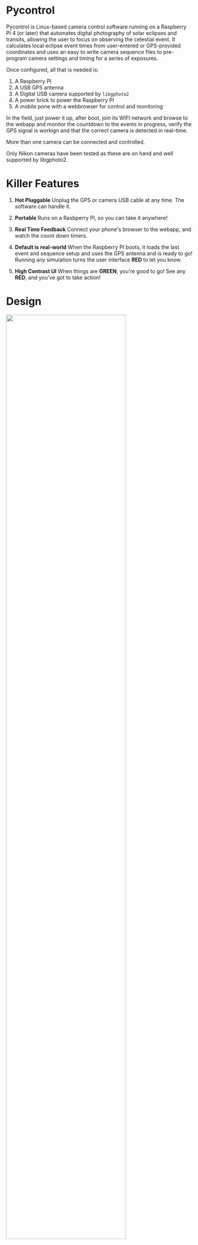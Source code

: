 Pycontrol
=========

Pycontrol is Linux-based camera control software running on a Raspberry PI 4 (or
later) that automates digital photography of solar eclipses and transits,
allowing the user to focus on observing the celestial event. It calculates local
eclipse event times from user-entered or GPS-provided coordinates and uses an
easy to write camera sequence files to pre-program camera settings and timing
for a series of exposures.

Once configured, all that is needed is:
1. A Raspberry PI
2. A USB GPS antenna
3. A Digital USB camera supported by `libgphoto2`
4. A power brick to power the Raspberry PI
5. A mobile pone with a webbrowser for control and monitoring

In the field, just power it up, after boot, join its WIFI network and browse to
the webapp and monitor the countdown to the events in progress, verify the GPS
signal is workign and that the correct camera is detected in real-time.

More than one camera can be connected and controlled.

Only Nikon cameras have been tested as these are on hand and well supported by
libgphoto2.

Killer Features
===============

1. **Hot Pluggable** Unplug the GPS or camera USB cable at any time.  The
software can handle it.

2. **Portable** Runs on a Rasbperry PI, so you can take it anywhere!

3. **Real Time Feedback** Connect your phone's browser to the webapp, and watch
the count down timers.

4. **Default is real-world** When the Raspberry PI boots, it loads the last event
and sequence setup and uses the GPS antenna and is ready to go!  Running any
simulation turns the user interface **RED** to let you know.

5. **High Contrast UI** When things are **GREEN**, you're good to go!
See any **RED**, and you've got to take action!

Design
======

<a href="docs/design.svg"><img src="docs/design.svg" align="center" width="80%"></a>

Using systemd startup configuration files, on boot up, the raspberry pi will launch
the Python Flask webapp and C++ `camera_control_bin`.  Connecting to the WiFi network
`pycontrol` using the wifi password `spain2026` will bring you to the webapp user
interface.  From here you will see something similar to:

<a href="docs/pycontrol-webapp-sim.png"><img src="docs/pycontrol-webapp-sim.png" align="center" width="80%"></a>


Configuration files
===================

Event files
-----------

Event files define what kind of event is being tracked.  Currently there are
only two event types supported: `custom` and `solar`.

Total Solar Eclipse Events
--------------------------

Total solar eclipse events are fully supported, the event file format is:
```
type solar
date YYYY-MM-DD
event_ids c1 c2 mid c3 c4
```
For example, the 2026 total solar eclipse can be defined with:
```
type solar
date 2026-08-12
event_ids c1 c2 mid c3 c4
```

The event solver python code will perform a coarse search +/- 24 hours around
this date to locate `c1` or contact 1.  If found, the code will then fine tune
the contact times for the entire total solar eclipse.  This code has been
verified to match Xavier M. Jubier's tables for `c2`, `mid`, and `c3` within 1
second.

Runing `webapp/solar_eclipse_contact_times.py` will compute conact times and
compare with Xavier's result for various locations.  `c1` and `c4` is less
accurate, within 10 seconds but these events are less critical to me and most
photographers I would guess.

Custom Events
-------------

I have not written a Lunar Eclipse solver yet.  Since a Lunar eclipse is much
slower and less dramatic, we can manually define Lunar eclipse event using the
custom format:
```
type custom
date YYYY-MM-DD
event_ids EVENT_IDS+
EVENT_ID YYYY-MM-DDThh:mm:ss.fffZ
```
For example:
```
type custom
date 2026-08-13
event_ids e1 mid e2
e1  2026-08-13T05:00:00.000Z
mid 2026-08-13T07:00:00.000Z
e2  2026-08-13T09:00:00.000Z
```

The format expect a list of event ids specified, and for each event_id, a full
date and time specifed in UTC.

This should work for lunar eclipses or ISS conjuctions with the Sun or Moon.

Camera Descriptions
-------------------

Currently using libgphoto2, the serial number of the camera is detected, and a
make and model is used for the camera description.  It's ecpected that a user
will want to rename this to something short and simple for the purposes of
looking at the user interface and for scripting a camera sequence.

`config/camera_descriptions.config` will store any maping for serial numbers to
short name.  The format is:
```
SERIAL_NUMBER alias_name
```
For example:
```
12345 z7
67890 z8
```

Camera Sequences
----------------

The camera sequence is where you'll spend most of your time with writing and
testing.  The general format is:

```
EVENT_ID    OFFSET    CAMERA_ID.CHANNEL    VALUE
```

For example, suppose I have a Nikon Z7 aliased to `z7`, this sequence will set
up the exposure settings and trigger the camera 7 seconds before the `c2` total
solar eclipse event:
```
c2    -8.0    z7.quality          NEF (Raw)
c2    -8.0    z7.iso              800
c2    -8.0    z7.shutter_speed    1/800
c2    -8.0    z7.fstop            f/8

c2    -7.0    z7.trigger          1
```

The event offset time can also be expressed in hours:minutes:seconds.fraction,
for example:
```
c2   -01:20.0   z7.iso   800
```
shows 1 minute and 20 seconds before contact 2.

Hours can be spcified, for example:
```
c2   -1:00:30.5   z7.iso   800
```
shows 1 hours and thirty and a half seconds before contact 2.

The unit test file `src/camera_control/CameraSequenceFileReader_uto.cc` should
contain living documentation for the supported channels and formats.

Camera Sequence Speed Testing
-----------------------------

**WARNING**!  As currently written, PyControl will trigger the camera for all
the trigger events in the camera sequence file.  It currently does not skip
triggering your camera if it's falling behind.  That is, if you created a
sequence to trigger your camera 30 times over 10 seconds, if you camera can't
actually achieve 3 FPS, the sequence will actually take longer than 10 seconds
to execute.  Therefore, it's crictical to test out the timing of your sequences
well beforehand so you understand what your camera can achieve.

The software could be updated to auto drop trigger events when it's falling
behind, but that would mean you'd randomly drop frames.  I would rather setup
for success throuh testing before and have confidence my sequence will capture
everything I've scripted.

`libgphoto2` produces camera events that `camera_control_bin` will detect and
count the number of shots taken, this will be displayed in the camera table on
the webapp user interface.  When triggering a timing test, you can easily see
the number of triggers by lookig at `Shots Taken`.  It's also important to look
at the timestamps of the first and last file in the sequence to verify the
timestamps to know if your camera could keep up.  I do this by disconnecting the
camera from USB (to take control from the computer) and look at the image
timestmaps.  I usually format the memory card before each timing test to make it
easy to navigate and understand the frames captured during the timing test.
Unplugging the camera's USB connection the to Raspberry PI also resets
`Shots Taken`.

The folder `sequences` has some pre-made timing tests to help you figure
out how fast you can successfully trigger your camera.  For example:
`sequences/c2_2.0_fps.seq` can be used with a total solar eclipse event that
will trigger the camera 60 times over 30 seconds.  You can load this sequence
and run a simulation that starts about 20 seconds before `c2` to verify if your
camera can indeed capture at 2 FPS over usb via `libgphoto2`.  Some of my
measurements:
```
Nikon Z7 - 2.33 FPS
Nikon Z8 - 4.66 FPS
```
The above is **without** using `burst_number` with the camera setup in single
shot capturing RAW files.

It's possible to use `burst_number` on Nikon, providing you can configure the
`capture_mode` channel correclty for your camera.  As of writing
(September 2025), `capture_mode` is not well supported on the Nikon Z cameras
with libgphoto2.  I have a branch of `libgphoto2` that adds better support for
the Nikon Z7 and Z8 that I hope to one day get a pull request accepted that
adds better enumations / strings for `capture_mode`.

See `sequences/z7_2.0_fps.seq` and `sequences/z8_5.0_fps.seq` for my experiments
with `burst_number`.


Getting Started
===============

1) Acquire a Raspberry PI 4 with 4 GB of RAM.
2) Install the default Raspberrian OS.
3) Setup a user and password so you can login
4) Setup using a static IP on your local network over IPv4
5) After the Raspberry PI boots up, ssh into your new account
6) Configure an ssh key on your development box and transfer the trusted public
   key to your raspberry pi, also known as passwordless login. See `ssh-copy-id`.
7) Apply the system configuration as I've tried to document via `ansbile`, see
   the [ansible/README.md](raspberry-pi-4/ansible/README.md).
8) Now you can try building the project.


Building the project
=====================

We need to install the folling dependencies for building on your local linux box:
```
cmake
g++
gettext                # gphoto2
git
libcurl4-gnutls-dev    # libgphoto2
libexif-dev            # libgphoto2
libgd-dev              # libgphoto2
libgtest-dev
libltdl-dev            # libgphoto2
libpopt-dev            # gphoto2
libprotobuf-dev
libusb-1.0-0-dev       # libusb-dev
libxml2-dev            # libgphoto2
libgettextpo-dev       # gphoto2
make
meson                  # libgphoto2
protobuf-dev
python3.12-venv
```

Setp 1: Build using make
------------------------
```
make
```

To build with verbose messages:
```
make VERBOSE=1
```

Step 2: Build on the Raspberry PI
---------------------------------
```
./remote-build.bash make
```

This will run `rsync` to transfer the local `pycontrol` project source files to
the Raspberry PI, then execute `make`.
